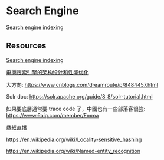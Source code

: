 # Search Engine

[Search engine indexing](https://en.wikipedia.org/wiki/Search_engine_indexing)

## Resources

[Search engine indexing](https://en.wikipedia.org/wiki/Search_engine_indexing#Inverted_indices)

[电商搜索引擎的架构设计和性能优化](http://blog.oneapm.com/apm-tech/234.html)

大方向: https://www.cnblogs.com/dreamroute/p/8484457.html

Solr doc: https://solr.apache.org/guide/8_8/solr-tutorial.html

如果要底層通常要 trace code 了，中國也有一些部落客很強:
https://www.6aiq.com/member/Emma 

[喬叔直播](https://fb.watch/5Lu_qRoHNs/)

https://en.wikipedia.org/wiki/Locality-sensitive_hashing

https://en.wikipedia.org/wiki/Named-entity_recognition
